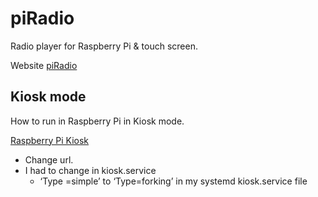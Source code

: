 # piRadio

Radio player for Raspberry Pi & touch screen.

Website [piRadio](http://piradio.fi/)


## Kiosk mode

How to run in Raspberry Pi in Kiosk mode.

[Raspberry Pi Kiosk](https://pimylifeup.com/raspberry-pi-kiosk/)

- Change url.
- I had to change in kiosk.service
    - ‘Type =simple’ to ‘Type=forking’ in my systemd kiosk.service file
